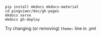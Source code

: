 ```
pip install mkdocs mkdocs-material
cd pingviwer/doc/gh-pages
mkdocs serve
mkdocs gh-deploy
```

Try changing (or removing) `theme:` line in .yml

